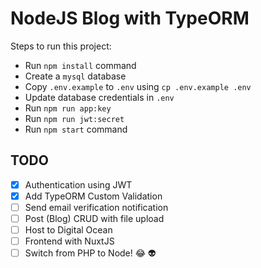 # NodeJS Blog with TypeORM

Steps to run this project:

- Run `npm install` command
- Create a `mysql` database
- Copy `.env.example` to `.env` using `cp .env.example .env`
- Update database credentials in `.env`
- Run `npm run app:key`
- Run `npm run jwt:secret`
- Run `npm start` command

## TODO

- [x] Authentication using JWT
- [x] Add TypeORM Custom Validation
- [ ] Send email verification notification
- [ ] Post (Blog) CRUD with file upload
- [ ] Host to Digital Ocean
- [ ] Frontend with NuxtJS
- [ ] Switch from PHP to Node! 😂 :alien:
